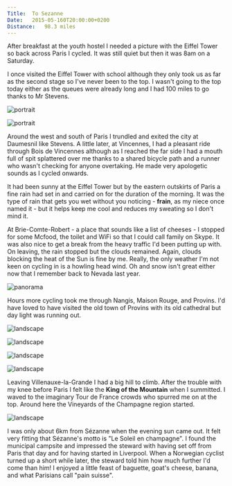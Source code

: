 ```yaml
---
Title:	To Sezanne
Date:	2015-05-160T20:00:00+0200
Distance:	98.3 miles
---
```


After breakfast at the youth hostel I needed a picture with the Eiffel Tower so back across Paris I cycled. It was still quiet but then it was 8am on a Saturday.

I once visited the Eiffel Tower with school although they only took us as far as the second stage so I've never been to the top. I wasn't going to the top today either as the queues were already long and I had 100 miles to go thanks to Mr Stevens.

![portrait](https://farm6.staticflickr.com/5337/17763456695_fea3f74aec.jpg "La Tour Eiffel selfie")

![portrait](https://farm1.staticflickr.com/396/19455740271_18abc6f0d9.jpg "La Tour Eiffel")

Around the west and south of Paris I trundled and exited the city at Daumesnil like Stevens. A little later, at Vincennes, I had a pleasant ride through Bois de Vincennes although as I reached the far side I had a mouth full of spit splattered over me thanks to a shared bicycle path and a runner who wasn't checking for anyone overtaking. He made very apologetic sounds as I cycled onwards.

It had been sunny at the Eiffel Tower but by the eastern outskirts of Paris a fine rain had set in and carried on for the duration of the morning. It was the type of rain that gets you wet without you noticing - __frain__, as my niece once named it - but it helps keep me cool and reduces my sweating so I don't mind it.

At Brie-Comte-Robert - a place that sounds like a list of cheeses - I stopped for some Mcfood, the toilet and WiFi so that I could call family on Skype. It was also nice to get a break from the heavy traffic I'd been putting up with. On leaving, the rain stopped but the clouds remained. Again, clouds blocking the heat of the Sun is fine by me. Really, the only weather I'm not keen on cycling in is a howling head wind. Oh and snow isn't great either now that I remember back to Nevada last year.

![panorama](https://farm9.staticflickr.com/8873/17576719899_09b33f2ded_k_d.jpg "Grey skies")

Hours more cycling took me through Nangis, Maison Rouge, and Provins. I'd have loved to have visited the old town of Provins with its old cathedral but day light was running out.

![landscape](https://farm9.staticflickr.com/8718/17763631301_b82f15ed1d.jpg "Approaching Provins")

![landscape](https://farm6.staticflickr.com/5330/17763615921_3735e82f7b.jpg "Provins")

![landscape](https://farm9.staticflickr.com/8799/17760663352_c375e1c15d.jpg "French farm")

![landscape](https://farm6.staticflickr.com/5444/17760691332_b53b92605c.jpg "Villenauxe-la-Grande")

Leaving Villenauxe-la-Grande I had a big hill to climb. After the trouble with my knee before Paris I felt like the __King of the Mountain__ when I summitted. I waved to the imaginary Tour de France crowds who spurred me on at the top. Around here the Vineyards of the Champagne region started.

![landscape](https://farm4.staticflickr.com/3722/18830889173_646a49b962.jpg "Champagne")

I was only about 6km from S&eacute;zanne when the evening sun came out. It felt very fitting that S&eacute;zanne's motto is "Le Soleil en champagne". I found the municipal campsite and impressed the steward with having set off from Paris that day and for having started in Liverpool. When a Norwegian cyclist turned up a short while later, the steward told him how much further I'd come than him! I enjoyed a little feast of baguette, goat's cheese, banana, and what Parisians call "pain suisse".
